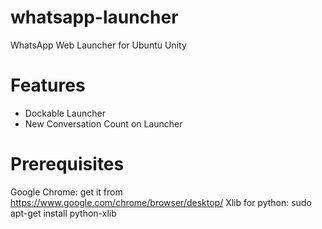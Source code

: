 # whatsapp-launcher
WhatsApp Web Launcher for Ubuntu Unity

# Features
- Dockable Launcher
- New Conversation Count on Launcher

# Prerequisites
Google Chrome: get it from https://www.google.com/chrome/browser/desktop/
Xlib for python: sudo apt-get install python-xlib
